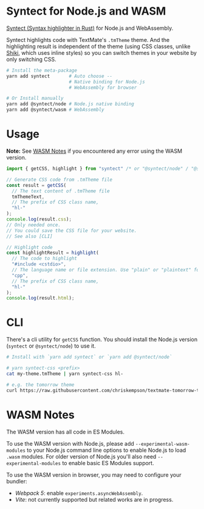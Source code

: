 # Syntect for Node.js and WASM

[Syntect (Syntax highlighter in Rust)](https://github.com/trishume/syntect) for Node.js and WebAssembly.

Syntect highlights code with TextMate's `.tmTheme` theme. And the highlighting result is independent of the theme (using CSS classes, unlike [Shiki](https://github.com/shikijs/shiki), which uses inline styles) so you can switch themes in your website by only switching CSS.


```bash
# Install the meta-package
yarn add syntect       # Auto choose --
                       # Native binding for Node.js
                       # WebAssembly for browser

# Or Install manually
yarn add @syntect/node # Node.js native binding
yarn add @syntect/wasm # WebAssembly
```

# Usage

**Note:** See [WASM Notes](#wasm-notes) if you encountered any error using the WASM version.

```typescript
import { getCSS, highlight } from "syntect" /* or "@syntect/node" / "@syntect/wasm" */;

// Generate CSS code from .tmTheme file
const result = getCSS(
  // The text content of .tmTheme file
  tmThemeText,
  // The prefix of CSS class name,
  "hl-"
);
console.log(result.css);
// Only needed once.
// You could save the CSS file for your website.
// See also [CLI]

// Highlight code
const highlightResult = highlight(
  // The code to highlight
  "#include <cstdio>",
  // The language name or file extension. Use "plain" or "plaintext" for plain text
  "cpp",
  // The prefix of CSS class name,
  "hl-"
);
console.log(result.html);
```

# CLI

There's a cli utility for `getCSS` function. You should install the Node.js version (`syntect` or `@syntect/node`) to use it.

```bash
# Install with `yarn add syntect` or `yarn add @syntect/node`

# yarn syntect-css <prefix>
cat my-theme.tmTheme | yarn syntect-css hl-

# e.g. the tomorrow theme
curl https://raw.githubusercontent.com/chriskempson/textmate-tomorrow-theme/master/Tomorrow.tmTheme | yarn syntect-css hl-
```

# WASM Notes

The WASM version has all code in ES Modules.

To use the WASM version with Node.js, please add `--experimental-wasm-modules` to your Node.js command line options to enable Node.js to load `.wasm` modules. For older version of Node.js you'll also need `--experimental-modules` to enable basic ES Modules support.

To use the WASM version in browser, you may need to configure your bundler:

* *Webpack 5*: enable `experiments.asyncWebAssembly`.
* *Vite*: not currently supported but related works are in progress.
